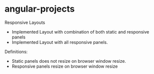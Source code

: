 # angular-projects

Responsive Layouts
- Implemented Layout with combination of both static and responsive panels
- Implemented Layout with all responsive panels.


Definitions: 
- Static panels does not resize on browser window resize.
- Responsive panels resize on browser window resize